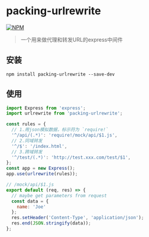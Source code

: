 # packing-urlrewrite

[![NPM](https://nodei.co/npm/packing-urlrewrite.png)](https://nodei.co/npm/packing-urlrewrite/)

>一个用来做代理和转发URL的express中间件

## 安装
```
npm install packing-urlrewrite --save-dev
```

## 使用

```javascript
import Express from 'express';
import urlrewrite from 'packing-urlrewrite';

const rules = {
  // 1.用json模拟数据，标示符为 `require!`
  '^/api/(.*)': 'require!/mock/api/$1.js',
  // 2.同域转发
  '^/$': '/index.html',
  // 3.跨域转发
  '^/test/(.*)': 'http://test.xxx.com/test/$1',
};
const app = new Express();
app.use(urlrewrite(rules));
```

```javascript
// /mock/api/$1.js
export default (req, res) => {
  // maybe get parameters from request 
  const data = {
    name: 'Joe'
  };
  res.setHeader('Content-Type', 'application/json');
  res.end(JSON.stringify(data));
};
```

